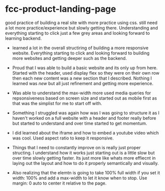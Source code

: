 # fcc-product-landing-page
good practice of building a real site with more practice using css. still need a lot more practice/experience but slowly getting there. Understanding and everything starting to click just a few grey areas and looking forward to learning backend. 

- learned a lot in the overall structiring of building a more responsive website. Everything starting to click and looking forward to building more websites and getting deeper such as the backend.
- Proud that I was able to build a basic website and its only up from here. Started with the header, used display flex so they were on their own row then each new content was a new section that I described. Nothing I learned was *new* but all just refinement and getting more experience.
- Was able to understand the max-width more used media queries for repsonsiveness based on screen size and started out as mobile first as that was the simplist for me to start off with.
- Something I struggled was again how was I was going to structure it as I haven't worked on a full website with a header and footer really before but started to understand and over time started to get momentum.
- I did learned about the iframe and how to embed a youtube video which was cool. Used aspect ratio to keep it responsive.

- Things that I need to constantly improve on is really just proper structing. I understand how it works just starting out is a little slow but over time slowly getting faster. Its just more like whats more effiecnt in laying out the layout and how to do it properly semantically and visually. 
- Also realizing that the elemtn is going to take 100% full width if you set it width: 100% and add a max-width to let it know when to stop. Use margin: 0 auto to center it relative to the page. 
